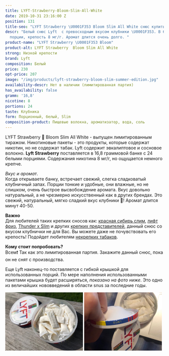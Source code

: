```yaml
---
title: LYFT-Strawberry-Bloom-Slim-All-White
date: 2019-10-31 23:16:00 Z
position: 131
title-seo: "LYFT Strawberry \U0001F353 Bloom Slim All White снюс купить в Украине"
descr: "Белый снюс Lyft  с превосходным вкусом клубники \U0001F353. В банке 24 белые
  порции, крепость 8 мг/г. Аромат длится очень долго. "
product-name: "LYFT Strawberry \U0001F353 Bloom"
product-alt: LYFT Strawberry  Bloom Slim All White
strong: Низкой крепости
brand: Lyft
composition: Белый
price: 230
opt-price: 207
image: "/img/products/lyft-strawberry-bloom-slim-summer-edition.jpg"
availability-descr: Нет в наличии (лимитированная партия)
has_availability: false
gramm: '16,8'
nicotine: 8
portions: 24
taste: Клубника
form: Порционный, белый, Slim
composition-product: Пищевые волокна, ароматизатор, вода, соль
---
```


LYFT Strawberry 🍓 Bloom Slim All White - выпущен лимитированным тиражом. 
Никотиновые пакеты - это продукты, которые содержат никотин, но не содержат табак. Lyft содержит эвкалиптовое и сосновое волокно.
**Lyft Strawberry** поставляется в 16,8 граммовой банке с 24 белыми порциями. Содержания никотина 8 мг/г, но ощущается немного крепче. 

<i>Вкус и аромат</i>.<br>
Когда открываете банку, встречает свежий, слегка сладковатый клубничный запах. Порции тонкие и удобные, они влажные, но не слишком, очень быстрое высвобождение аромата. Вкус довольно натуральный, а не чрезмерно искусственный как в других брендах. Это свежий, натуральный, мягко сладкий вкус клубники 🍓! Аромат длится минут 40-50. 

<b>Важно</b><br>
Для любителей таких крепких сносов как: [красная сибирь слим](/siberia-white-dry-slim), [лифт фриз](/lyft-x-strong-freeze-slim-white), [Thunder x Slim](/thunder-x-slim-white-dry) и других [крепких представителей](/ultra-strong), данный снюс со вкусом клубнички не для Вас. Вы можете даже не почувствовать его крепость!
Подойдет любителям [некрепких табаков](/low-strong). 

<b>Кому стоит попробовать?</b><br>
Всем❗️ Так как это лимитированная партия. Закажите данный снюс, пока он не снят с производства. 

Еще Lyft наконец-то поставляется с гибкой крышкой для использованных порций. По мере наполнения использованными пакетами крышка будет расширяться, *показано на фото ниже*. Это одно из величайших нововведений в области snus за последние годы.
<div class="mb-2">
<img class="img-fluid" style="width:49%" src="/img/products/lyft-strawberry/Lyft-Strawberry-Open.jpg" alt="Lyft Strawberry open">
<img class="img-fluid" style="width:49%" src="/img/products/lyft-strawberry/Lyft-Strawberry-Can-flex.jpg" alt="Lyft Strawberry гибкая крышка">
</div>
